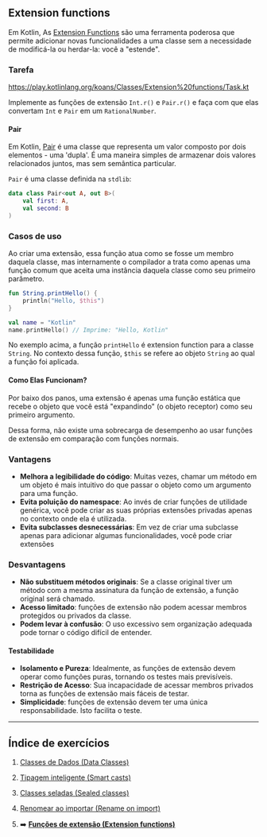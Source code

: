 ## Extension functions

Em Kotlin, As [Extension Functions](https://kotlinlang.org/docs/extensions.html#extension-functions) são uma ferramenta poderosa que permite
adicionar novas funcionalidades a uma classe sem a necessidade de
modificá-la ou herdar-la: você a "estende".

### Tarefa

https://play.kotlinlang.org/koans/Classes/Extension%20functions/Task.kt

Implemente as funções de extensão `Int.r()` e `Pair.r()` e faça com que elas convertam `Int` e `Pair` em um `RationalNumber`.

#### Pair

Em Kotlin, [Pair](https://kotlinlang.org/api/latest/jvm/stdlib/kotlin/-pair/) é uma classe que representa um valor composto por dois
elementos - uma 'dupla'. É uma maneira simples de armazenar dois
valores relacionados juntos, mas sem semântica particular.

`Pair` é uma classe definida na `stdlib`:

```kotlin
data class Pair<out A, out B>(
    val first: A,
    val second: B
)
```

### Casos de uso

Ao criar uma extensão, essa função atua como se fosse um membro daquela classe, mas internamente o compilador a trata como apenas uma função
comum que aceita uma instância daquela classe como seu primeiro parâmetro.

```kotlin
fun String.printHello() {
    println("Hello, $this")
}

val name = "Kotlin"
name.printHello() // Imprime: "Hello, Kotlin"
```

No exemplo acima, a função `printHello` é extension function para a classe `String`. No contexto dessa função, `$this` se refere ao objeto
`String` ao qual a função foi aplicada.

#### Como Elas Funcionam?

Por baixo dos panos, uma extensão é apenas uma função estática que recebe o objeto que você está "expandindo" (o objeto receptor)
como seu primeiro argumento.

Dessa forma, não existe uma sobrecarga de desempenho ao usar funções de extensão em comparação com funções normais.

### Vantagens

- **Melhora a legibilidade do código**: Muitas vezes, chamar um método em um objeto é mais intuitivo do que passar o objeto como um
  argumento para uma função.
- **Evita poluição do namespace**: Ao invés de criar funções de utilidade genérica, você pode criar as suas próprias extensões privadas
  apenas no contexto onde ela é utilizada.
- **Evita subclasses desnecessárias**: Em vez de criar uma subclasse apenas para adicionar algumas funcionalidades, você pode criar
  extensões

### Desvantagens

- **Não substituem métodos originais**: Se a classe original tiver um método com a mesma assinatura da função de extensão, a função original
  será chamado.
- **Acesso limitado**: funções de extensão não podem acessar membros protegidos ou privados da classe.
- **Podem levar à confusão**: O uso excessivo sem organização adequada pode tornar o código difícil de entender.

#### Testabilidade

- **Isolamento e Pureza**: Idealmente, as funções de extensão devem operar como funções puras, tornando os testes mais previsíveis.
- **Restrição de Acesso**: Sua incapacidade de acessar membros privados torna as funções de extensão mais fáceis de testar.
- **Simplicidade**: funções de extensão devem ter uma única responsabilidade. Isto facilita o teste.

---
## Índice de exercícios

1. [Classes de Dados (Data Classes)](
   https://github.com/rsicarelli/kotlin-koans-edu-br/blob/main/koans/src/commonMain/kotlin/com/rsicarelli/koansbr/classes/dataClasses/README.md
   )

2. [Tipagem inteligente (Smart casts)](
   https://github.com/rsicarelli/kotlin-koans-edu-br/blob/main/koans/src/commonMain/kotlin/com/rsicarelli/koansbr/classes/smartCasts/README.md
   )

3. [Classes seladas (Sealed classes)](
   https://github.com/rsicarelli/kotlin-koans-edu-br/blob/main/koans/src/commonMain/kotlin/com/rsicarelli/koansbr/classes/sealedClasses/README.md
   )

4. [Renomear ao importar (Rename on import)](
   https://github.com/rsicarelli/kotlin-koans-edu-br/blob/main/koans/src/commonMain/kotlin/com/rsicarelli/koansbr/classes/renameOnImport/README.md
   )

5. ➡️ **[Funções de extensão (Extension functions)](
   https://github.com/rsicarelli/kotlin-koans-edu-br/blob/main/koans/src/commonMain/kotlin/com/rsicarelli/koansbr/classes/extensionFunctions/README.md
   )**




